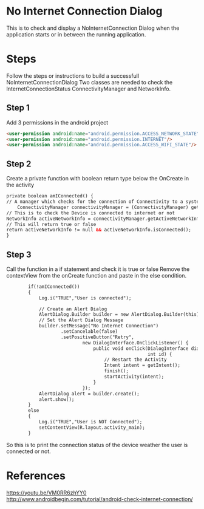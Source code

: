 # No Internet Connection Dialog

This is to check and display a NoInternetConnection Dialog when the application starts or in between the running application.

# Steps
Follow the steps or instructions to build a successfull NoInternetConnectionDialog
Two classes are needed to check the InternetConnectionStatus
ConnectivityManager and NetworkInfo.

## Step 1
Add 3 permissions in the android project
```html
<user-permission android:name="android.permission.ACCESS_NETWORK_STATE"/>
<user-permission android:name="android.permission.INTERNET"/>
<user-permission android:name="android.permission.ACCESS_WIFI_STATE"/>
```
## Step 2
Create a private function with boolean return type below the OnCreate in the activity
```html
private boolean amIConnected() {
// A manager which checks for the connection of Connectivity to a system service
	ConnectivityManager connectivityManager = (ConnectivityManager) getSystemService(Context.CONNECTIVITY_SERVICE);
// This is to check the Device is connected to internet or not
NetworkInfo activeNetworkInfo = connectivityManager.getActiveNetworkInfo();
// This will return true or false
return activeNetworkInfo != null && activeNetworkInfo.isConnected();
}
```
## Step 3
Call the function in a if statement and check it is true or false
Remove the contextView from the onCreate function and paste in the else condition.

```html
        if(!amIConnected())
        {
            Log.i("TRUE","User is connected");

            // Create an Alert Dialog
            AlertDialog.Builder builder = new AlertDialog.Builder(this);
            // Set the Alert Dialog Message
            builder.setMessage("No Internet Connection")
                    .setCancelable(false)
                    .setPositiveButton("Retry",
                            new DialogInterface.OnClickListener() {
                                public void onClick(DialogInterface dialog,
                                                    int id) {
                                    // Restart the Activity
                                    Intent intent = getIntent();
                                    finish();
                                    startActivity(intent);
                                }
                            });
            AlertDialog alert = builder.create();
            alert.show();
        }
        else
        {
            Log.i("TRUE","User is NOT Connected");
            setContentView(R.layout.activity_main);
        }

```
So this is to print the connection status of the device weather the user is connected or not.



# References
https://youtu.be/VM0RR6zhYY0
http://www.androidbegin.com/tutorial/android-check-internet-connection/

